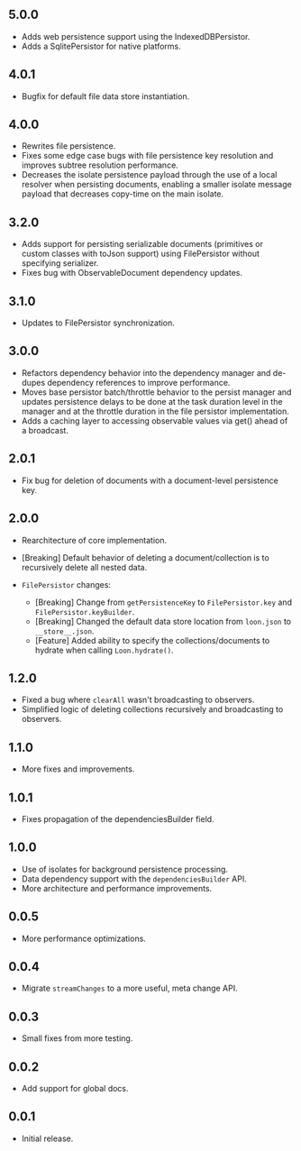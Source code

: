 ## 5.0.0

* Adds web persistence support using the IndexedDBPersistor.
* Adds a SqlitePersistor for native platforms.

## 4.0.1

* Bugfix for default file data store instantiation.

## 4.0.0

* Rewrites file persistence.
* Fixes some edge case bugs with file persistence key resolution and improves subtree resolution performance.
* Decreases the isolate persistence payload through the use of a local resolver when persisting documents, enabling a smaller isolate message payload that decreases
  copy-time on the main isolate.

## 3.2.0

* Adds support for persisting serializable documents (primitives or custom classes with toJson support)
  using FilePersistor without specifying serializer.
* Fixes bug with ObservableDocument dependency updates.

## 3.1.0

* Updates to FilePersistor synchronization.

## 3.0.0

* Refactors dependency behavior into the dependency manager and de-dupes dependency references to improve performance.
* Moves base persistor batch/throttle behavior to the persist manager and updates persistence delays to be done at the task duration level in the manager and at the throttle duration in the file persistor implementation.
* Adds a caching layer to accessing observable values via get() ahead of a broadcast.

## 2.0.1

* Fix bug for deletion of documents with a document-level persistence key. 

## 2.0.0

* Rearchitecture of core implementation.

* [Breaking] Default behavior of deleting a document/collection is to recursively delete all nested data.
* `FilePersistor` changes:
    * [Breaking] Change from `getPersistenceKey` to `FilePersistor.key` and `FilePersistor.keyBuilder`.
    * [Breaking] Changed the default data store location from `loon.json` to `__store__.json`.
    * [Feature] Added ability to specify the collections/documents to hydrate when calling `Loon.hydrate()`.

## 1.2.0

* Fixed a bug where `clearAll` wasn't broadcasting to observers.
* Simplified logic of deleting collections recursively and broadcasting to observers.

## 1.1.0

* More fixes and improvements.

## 1.0.1

* Fixes propagation of the dependenciesBuilder field.

## 1.0.0

* Use of isolates for background persistence processing.
* Data dependency support with the `dependenciesBuilder` API.
* More architecture and performance improvements.

## 0.0.5

* More performance optimizations.

## 0.0.4

* Migrate `streamChanges` to a more useful, meta change API.

## 0.0.3

* Small fixes from more testing.

## 0.0.2

* Add support for global docs.

## 0.0.1

* Initial release.
